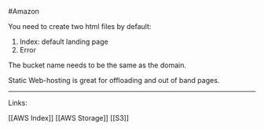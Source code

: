 #Amazon 

You need to create two html files by default:

1. Index: default landing page
2. Error

The bucket name needs to be the same as the domain. 

Static Web-hosting is great for offloading and out of band pages. 



---
Links:

[[AWS Index]]
[[AWS Storage]]
[[S3]]
